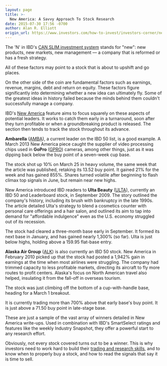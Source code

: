 ```yaml
---
layout: page
title: >-
  New America: A Savvy Approach To Stock Research
date: 2015-07-30 17:56 -0700
author: Alan R. Elliott
origin_url: https://www.investors.com/how-to-invest/investors-corner/new-america-finds-leading-stocks/
---
```


The 'N' in IBD's [CAN SLIM investment system](http://education.investors.com/courselandingpage.aspx?id=735749) stands for "new": new products, new markets, new management — a company that is reformed or has a fresh strategy.

All of these factors may point to a stock that is about to upshift and go places.

On the other side of the coin are fundamental factors such as earnings, revenue, margins, debt and return on equity. These factors figure significantly into determining whether a new idea can ultimately fly. Some of the greatest ideas in history failed because the minds behind them couldn't successfully manage a company.

IBD's [New America](http://news.investors.com/business/new-america.htm) feature aims to focus squarely on these aspects of potential leaders. It works to catch them early in a turnaround, soon after they turn profitable or when a groundbreaking product is released. The section then tends to track the stock throughout its advance.

**Ambarella** ([AMBA](https://research.investors.com/quote.aspx?symbol=AMBA)), a current leader on the IBD 50 list, is a good example. A March 2013 New America piece caught the supplier of video processing chips used in **GoPro** ([GPRO](https://research.investors.com/quote.aspx?symbol=GPRO)) cameras, among other things, just as it was dipping back below the buy point of a seven-week cup base.

The stock shot up 10% on March 25 in heavy volume, the same week that the article was published, retaking its 13.52 buy point. It gained 21% for the week and has gained 855%. Shares turned volatile after beginning to flash climax top signals in June, but remain near new highs.

New America introduced IBD readers to **Ulta Beauty** ([ULTA](https://research.investors.com/quote.aspx?symbol=ULTA)), currently an IBD 50 and Leaderboard stock, in September 2009. The story outlined the company's history, including its brush with bankruptcy in the late 1990s. The article detailed Ulta's strategy to blend a cosmetics counter with personal care offerings and a hair salon, and outlined its aim to tap into demand for "affordable indulgence" even as the U.S. economy struggled out of its recession.

The stock had cleared a three-month base early in September. It formed its next base in January, and has gained nearly 1,300% (so far). Ulta is just below highs, holding above a 159.95 flat-base entry.

**Alaska Air Group** ([ALK](https://research.investors.com/quote.aspx?symbol=ALK)) is also currently an IBD 50 stock. New America in February 2010 picked up that the stock had posted a 1,942% gain in earnings at the time when most airlines were struggling. The company had trimmed capacity to less profitable markets, directing its aircraft to fly more routes to profit centers. Alaska's focus on North American travel also helped, insulating it from the fall-off in overseas tourism.

The stock was just climbing off the bottom of a cup-with-handle base, heading for a March 1 breakout.

It is currently trading more than 700% above that early base's buy point. It is just above a 71.50 buy point in late-stage base.

These are just a sample of the vast array of winners detailed in New America write-ups. Used in combination with IBD's SmartSelect ratings and features like the weekly Industry Snapshot, they offer a powerful start to any research effort.

Obviously, not every stock covered turns out to be a winner. This is why investors need to work hard to build their [trading and research skills](http://education.investors.com/investors-corner.htm), and to know when to properly buy a stock, and how to read the signals that say it is time to sell.
